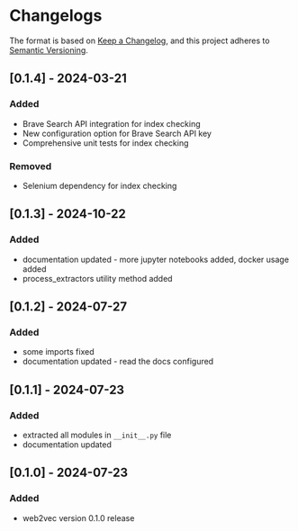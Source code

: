 # Changelogs

The format is based on [Keep a Changelog](https://keepachangelog.com/en/1.0.0/),
and this project adheres to [Semantic Versioning](https://semver.org/spec/v2.0.0.html).

## [0.1.4] - 2024-03-21
### Added
- Brave Search API integration for index checking
- New configuration option for Brave Search API key
- Comprehensive unit tests for index checking

### Removed
- Selenium dependency for index checking

## [0.1.3] - 2024-10-22
### Added
- documentation updated - more jupyter notebooks added, docker usage added
- process_extractors utility method added

## [0.1.2] - 2024-07-27
### Added
- some imports fixed
- documentation updated - read the docs configured

## [0.1.1] - 2024-07-23
### Added
- extracted all modules in `__init__.py` file
- documentation updated

## [0.1.0] - 2024-07-23
### Added
- web2vec version 0.1.0 release
